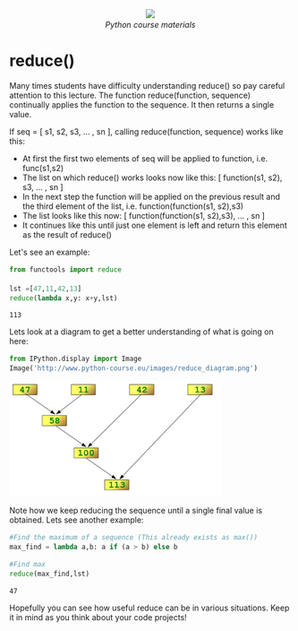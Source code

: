 <center>
    <img src='https://intecbrussel.be/img/logo3.png' width='400px' height='auto'/>
    <br/>
    <em>Python course materials</em>
</center>

# reduce()

Many times students have difficulty understanding reduce() so pay careful attention to this lecture. The function reduce(function, sequence) continually applies the function to the sequence. It then returns a single value. 

If seq = [ s1, s2, s3, ... , sn ], calling reduce(function, sequence) works like this:

* At first the first two elements of seq will be applied to function, i.e. func(s1,s2) 
* The list on which reduce() works looks now like this: [ function(s1, s2), s3, ... , sn ]
* In the next step the function will be applied on the previous result and the third element of the list, i.e. function(function(s1, s2),s3)
* The list looks like this now: [ function(function(s1, s2),s3), ... , sn ]
* It continues like this until just one element is left and return this element as the result of reduce()

Let's see an example:


```python
from functools import reduce

lst =[47,11,42,13]
reduce(lambda x,y: x+y,lst)
```




    113



Lets look at a diagram to get a better understanding of what is going on here:


```python
from IPython.display import Image
Image('http://www.python-course.eu/images/reduce_diagram.png')
```




    
![png](02-Reduce_files/02-Reduce_4_0.png)
    



Note how we keep reducing the sequence until a single final value is obtained. Lets see another example:


```python
#Find the maximum of a sequence (This already exists as max())
max_find = lambda a,b: a if (a > b) else b
```


```python
#Find max
reduce(max_find,lst)
```




    47



Hopefully you can see how useful reduce can be in various situations. Keep it in mind as you think about your code projects!

